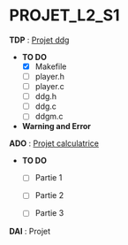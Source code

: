 # PROJET_L2_S1

  **TDP** : [Projet ddg](https://elearn.univ-pau.fr/pluginfile.php/492181/mod_resource/content/2/projet-20191119.pdf)
  - **TO DO**
    - [x] Makefile
    - [ ] player.h
    - [ ] player.c
    - [ ] ddg.h
    - [ ] ddg.c
    - [ ] ddgm.c
  - **Warning and Error**
    
    
  **ADO** : [Projet calculatrice](http://ecariou.perso.univ-pau.fr/cours/archi/sujet-projet.html)
  - **TO DO**
    - [ ] Partie 1
    - [ ] Partie 2
    - [ ] Partie 3


  **DAI** : Projet
    
    
